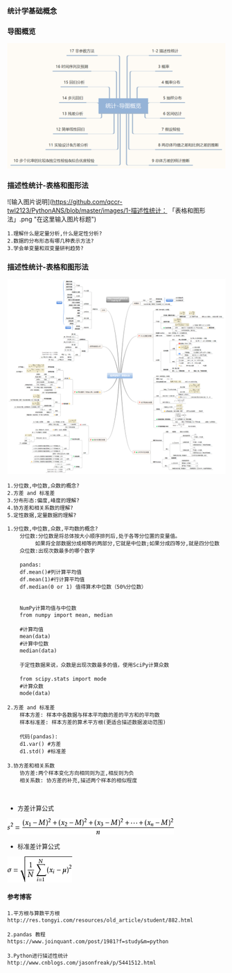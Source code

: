 ### 统计学基础概念

### 导图概览

![输入图片说明](https://github.com/qccr-twl2123/PythonANS/blob/master/images/0-统计-导图概览.png "在这里输入图片标题")


### 描述性统计-表格和图形法
![输入图片说明](https://github.com/qccr-twl2123/PythonANS/blob/master/images/1-描述性统计： 「表格和图形法」.png "在这里输入图片标题")

```text
1.理解什么是定量分析,什么是定性分析?
2.数据的分布形态有哪几种表示方法?
3.学会单变量和双变量研判趋势?
```

### 描述性统计-表格和图形法
![输入图片说明](https://github.com/qccr-twl2123/PythonANS/blob/master/images/2-描述性统计：数值方法.png "在这里输入图片标题")
```text
1.分位数,中位数,众数的概念?
2.方差 and 标准差
3.分布形态:偏度,峰度的理解?
4.协方差和相关系数的理解? 
5.定性数据,定量数据的理解?
```

```text
1.分位数,中位数,众数,平均数的概念?
    分位数:分位数是将总体按大小顺序排列后,处于各等分位置的变量值。
         如果将全部数据分成相等的两部分,它就是中位数;如果分成四等分,就是四分位数 
    众位数:出现次数最多的哪个数字
    
    pandas:
    df.mean()#列计算平均值
    df.mean(1)#行计算平均值
    df.median(0 or 1) 值得算术中位数（50%分位数）
    
    
    NumPy计算均值与中位数
    from numpy import mean, median
    
    #计算均值
    mean(data)
    #计算中位数
    median(data)

    于定性数据来说，众数是出现次数最多的值，使用SciPy计算众数
    
    from scipy.stats import mode
    #计算众数
    mode(data)

2.方差 and 标准差
    样本方差: 样本中各数据与样本平均数的差的平方和的平均数
    样本标准差: 样本方差的算术平方根(更适合描述数据波动范围)
    
    代码(pandas):
    d1.var() #方差
    d1.std() #标准差

3.协方差和相关系数
    协方差:两个样本变化方向相同则为正,相反则为负
    相关系数: 协方差的补充,描述两个样本的相似程度
    
    
```

* 方差计算公式

![输入图片说明](https://github.com/qccr-twl2123/PythonANS/blob/master/images/方差.png "在这里输入图片标题")

* 标准差计算公式

![输入图片说明](https://github.com/qccr-twl2123/PythonANS/blob/master/images/标准差.png "在这里输入图片标题")





#### 参考博客
```text
1.平方根与算数平方根
http://res.tongyi.com/resources/old_article/student/882.html

2.pandas 教程
https://www.joinquant.com/post/1981?f=study&m=python

3.Python进行描述性统计
http://www.cnblogs.com/jasonfreak/p/5441512.html

```

